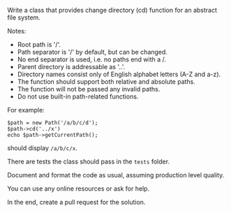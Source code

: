 Write a class that provides change directory (cd) function for an abstract file system.

Notes:

- Root path is '/'.
- Path separator is '/' by default, but can be changed.
- No end separator is used, i.e. no paths end with a /.
- Parent directory is addressable as '..'.
- Directory names consist only of English alphabet letters (A-Z and a-z).
- The function should support both relative and absolute paths.
- The function will not be passed any invalid paths.
- Do not use built-in path-related functions.

For example:

    $path = new Path('/a/b/c/d');
    $path->cd('../x')
    echo $path->getCurrentPath();

should display `/a/b/c/x`.

There are tests the class should pass in the `tests` folder.

Document and format the code as usual, assuming production level quality.

You can use any online resources or ask for help.

In the end, create a pull request for the solution.